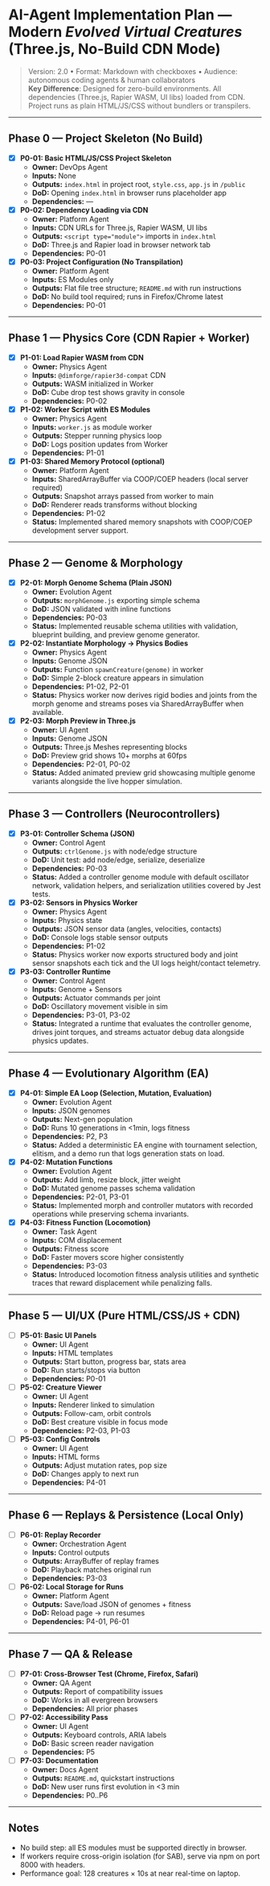 
# AI-Agent Implementation Plan — Modern *Evolved Virtual Creatures* (Three.js, No-Build CDN Mode)
> Version: 2.0 • Format: Markdown with checkboxes • Audience: autonomous coding agents & human collaborators  
> **Key Difference**: Designed for zero-build environments. All dependencies (Three.js, Rapier WASM, UI libs) loaded from CDN. Project runs as plain HTML/JS/CSS without bundlers or transpilers.

---

## Phase 0 — Project Skeleton (No Build)
- [x] **P0-01: Basic HTML/JS/CSS Project Skeleton**
  - **Owner:** DevOps Agent
  - **Inputs:** None
  - **Outputs:** `index.html` in project root, `style.css`, `app.js` in `/public`
  - **DoD:** Opening `index.html` in browser runs placeholder app
  - **Dependencies:** —
- [x] **P0-02: Dependency Loading via CDN**
  - **Owner:** Platform Agent
  - **Inputs:** CDN URLs for Three.js, Rapier WASM, UI libs
  - **Outputs:** `<script type="module">` imports in `index.html`
  - **DoD:** Three.js and Rapier load in browser network tab
  - **Dependencies:** P0-01
- [x] **P0-03: Project Configuration (No Transpilation)**
  - **Owner:** Platform Agent
  - **Inputs:** ES Modules only
  - **Outputs:** Flat file tree structure; `README.md` with run instructions
  - **DoD:** No build tool required; runs in Firefox/Chrome latest
  - **Dependencies:** P0-01

---

## Phase 1 — Physics Core (CDN Rapier + Worker)
- [x] **P1-01: Load Rapier WASM from CDN**
  - **Owner:** Physics Agent
  - **Inputs:** `@dimforge/rapier3d-compat` CDN
  - **Outputs:** WASM initialized in Worker
  - **DoD:** Cube drop test shows gravity in console
  - **Dependencies:** P0-02
- [x] **P1-02: Worker Script with ES Modules**
  - **Owner:** Physics Agent
  - **Inputs:** `worker.js` as module worker
  - **Outputs:** Stepper running physics loop
  - **DoD:** Logs position updates from Worker
  - **Dependencies:** P1-01
- [x] **P1-03: Shared Memory Protocol (optional)**
  - **Owner:** Platform Agent
  - **Inputs:** SharedArrayBuffer via COOP/COEP headers (local server required)
  - **Outputs:** Snapshot arrays passed from worker to main
  - **DoD:** Renderer reads transforms without blocking
  - **Dependencies:** P1-02
  - **Status:** Implemented shared memory snapshots with COOP/COEP development server support.

---

## Phase 2 — Genome & Morphology
- [x] **P2-01: Morph Genome Schema (Plain JSON)**
  - **Owner:** Evolution Agent
  - **Outputs:** `morphGenome.js` exporting simple schema
  - **DoD:** JSON validated with inline functions
  - **Dependencies:** P0-03
  - **Status:** Implemented reusable schema utilities with validation, blueprint building, and preview genome generator.
- [x] **P2-02: Instantiate Morphology → Physics Bodies**
  - **Owner:** Physics Agent
  - **Inputs:** Genome JSON
  - **Outputs:** Function `spawnCreature(genome)` in worker
  - **DoD:** Simple 2-block creature appears in simulation
  - **Dependencies:** P1-02, P2-01
  - **Status:** Physics worker now derives rigid bodies and joints from the morph genome and streams poses via SharedArrayBuffer when available.
- [x] **P2-03: Morph Preview in Three.js**
  - **Owner:** UI Agent
  - **Inputs:** Genome JSON
  - **Outputs:** Three.js Meshes representing blocks
  - **DoD:** Preview grid shows 10+ morphs at 60fps
  - **Dependencies:** P2-01, P0-02
  - **Status:** Added animated preview grid showcasing multiple genome variants alongside the live hopper simulation.

---

## Phase 3 — Controllers (Neurocontrollers)
- [x] **P3-01: Controller Schema (JSON)**
  - **Owner:** Control Agent
  - **Outputs:** `ctrlGenome.js` with node/edge structure
  - **DoD:** Unit test: add node/edge, serialize, deserialize
  - **Dependencies:** P0-03
  - **Status:** Added a controller genome module with default oscillator network, validation helpers, and serialization utilities covered by Jest tests.
- [x] **P3-02: Sensors in Physics Worker**
  - **Owner:** Physics Agent
  - **Inputs:** Physics state
  - **Outputs:** JSON sensor data (angles, velocities, contacts)
  - **DoD:** Console logs stable sensor outputs
  - **Dependencies:** P1-02
  - **Status:** Physics worker now exports structured body and joint sensor snapshots each tick and the UI logs height/contact telemetry.
- [x] **P3-03: Controller Runtime**
  - **Owner:** Control Agent
  - **Inputs:** Genome + Sensors
  - **Outputs:** Actuator commands per joint
  - **DoD:** Oscillatory movement visible in sim
  - **Dependencies:** P3-01, P3-02
  - **Status:** Integrated a runtime that evaluates the controller genome, drives joint torques, and streams actuator debug data alongside physics updates.

---

## Phase 4 — Evolutionary Algorithm (EA)
- [x] **P4-01: Simple EA Loop (Selection, Mutation, Evaluation)**
  - **Owner:** Evolution Agent
  - **Inputs:** JSON genomes
  - **Outputs:** Next-gen population
  - **DoD:** Runs 10 generations in <1min, logs fitness
  - **Dependencies:** P2, P3
  - **Status:** Added a deterministic EA engine with tournament selection, elitism, and a demo run that logs generation stats on load.
- [x] **P4-02: Mutation Functions**
  - **Owner:** Evolution Agent
  - **Outputs:** Add limb, resize block, jitter weight
  - **DoD:** Mutated genome passes schema validation
  - **Dependencies:** P2-01, P3-01
  - **Status:** Implemented morph and controller mutators with recorded operations while preserving schema invariants.
- [x] **P4-03: Fitness Function (Locomotion)**
  - **Owner:** Task Agent
  - **Inputs:** COM displacement
  - **Outputs:** Fitness score
  - **DoD:** Faster movers score higher consistently
  - **Dependencies:** P3-03
  - **Status:** Introduced locomotion fitness analysis utilities and synthetic traces that reward displacement while penalizing falls.

---

## Phase 5 — UI/UX (Pure HTML/CSS/JS + CDN)
- [ ] **P5-01: Basic UI Panels**
  - **Owner:** UI Agent
  - **Inputs:** HTML templates
  - **Outputs:** Start button, progress bar, stats area
  - **DoD:** Run starts/stops via button
  - **Dependencies:** P0-01
- [ ] **P5-02: Creature Viewer**
  - **Owner:** UI Agent
  - **Inputs:** Renderer linked to simulation
  - **Outputs:** Follow-cam, orbit controls
  - **DoD:** Best creature visible in focus mode
  - **Dependencies:** P2-03, P1-03
- [ ] **P5-03: Config Controls**
  - **Owner:** UI Agent
  - **Inputs:** HTML forms
  - **Outputs:** Adjust mutation rates, pop size
  - **DoD:** Changes apply to next run
  - **Dependencies:** P4-01

---

## Phase 6 — Replays & Persistence (Local Only)
- [ ] **P6-01: Replay Recorder**
  - **Owner:** Orchestration Agent
  - **Inputs:** Control outputs
  - **Outputs:** ArrayBuffer of replay frames
  - **DoD:** Playback matches original run
  - **Dependencies:** P3-03
- [ ] **P6-02: Local Storage for Runs**
  - **Owner:** Platform Agent
  - **Outputs:** Save/load JSON of genomes + fitness
  - **DoD:** Reload page → run resumes
  - **Dependencies:** P4-01, P6-01

---

## Phase 7 — QA & Release
- [ ] **P7-01: Cross-Browser Test (Chrome, Firefox, Safari)**
  - **Owner:** QA Agent
  - **Outputs:** Report of compatibility issues
  - **DoD:** Works in all evergreen browsers
  - **Dependencies:** All prior phases
- [ ] **P7-02: Accessibility Pass**
  - **Owner:** UI Agent
  - **Outputs:** Keyboard controls, ARIA labels
  - **DoD:** Basic screen reader navigation
  - **Dependencies:** P5
- [ ] **P7-03: Documentation**
  - **Owner:** Docs Agent
  - **Outputs:** `README.md`, quickstart instructions
  - **DoD:** New user runs first evolution in <3 min
  - **Dependencies:** P0..P6

---

## Notes
- No build step: all ES modules must be supported directly in browser.
- If workers require cross-origin isolation (for SAB), serve via npm on port 8000 with headers.
- Performance goal: 128 creatures × 10s at near real-time on laptop.
